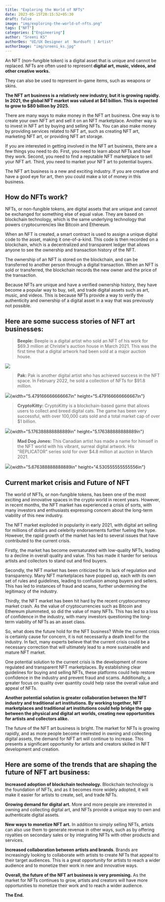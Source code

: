 ```yaml
---
title: "Exploring the World of NFTs"
date: 2023-05-15T20:15:52+05:30
draft: false
image: "img/exploring-the-world-of-nfts.png"
tags: ["NFT"]
categories: ["Engineering"]
author: "Sreeni KS"
authorDes: "UI/UX Designer at  Nurdsoft | Artist"
authorImage: "img/sreeni_ks.jpg"
---
```


An NFT (non-fungible token) is a digital asset that is unique and
cannot be replaced. NFTs are often used to represent **digital art,
music, videos, and other creative works.**

They can also be used to represent in-game items, such as weapons or
skins.

**The NFT art business is a relatively new industry, but it is growing
rapidly. In 2021, the global NFT market was valued at \$41 billion.
This is expected to grow to \$80 billion by 2025.**

There are many ways to make money in the NFT art business. One way is
to create your own NFT art and sell it on an NFT marketplace. Another
way is to invest in NFT art by buying and selling NFTs. You can also
make money by providing services related to NFT art, such as creating
NFT art, marketing NFT art, or providing NFT art storage.

If you are interested in getting involved in the NFT art business,
there are a few things you need to do. First, you need to learn about
NFTs and how they work. Second, you need to find a reputable NFT
marketplace to sell your NFT art. Third, you need to market your NFT
art to potential buyers.

The NFT art business is a new and exciting industry. If you are
creative and have a good eye for art, then you could make a lot of
money in this business.

## How do NFTs work?

NFTs, or non-fungible tokens, are digital assets that are unique and
cannot be exchanged for something else of equal value. They are based on
blockchain technology, which is the same underlying technology that
powers cryptocurrencies like Bitcoin and Ethereum.

When an NFT is created, a smart contract is used to assign a unique
digital code to the asset, making it one-of-a-kind. This code is then
recorded on a blockchain, which is a decentralized and transparent
ledger that allows anyone to see the ownership and transaction history
of the NFT.

The ownership of an NFT is stored on the blockchain, and can be
transferred to another person through a digital transaction. When an
NFT is sold or transferred, the blockchain records the new owner and
the price of the transaction.

Because NFTs are unique and have a verified ownership history, they
have become a popular way to buy, sell, and trade digital assets such
as art, music, and videos. This is because NFTs provide a way to
verify the authenticity and ownership of a digital asset in a way that
was previously not possible.

## Here are some success stories of NFT art businesses:

> **Beeple:** Beeple is a digital artist who sold an NFT of his work for
> \$69.3 million at Christie\'s auction house in March 2021. This was
> the first time that a digital artwork had been sold at a major auction
> house.

![](../../../img/NFTimage1.png)

> **Pak:** Pak is another digital artist who has achieved success in the
> NFT space. In February 2022, he sold a collection of NFTs for \$91.8
> million.

![](../../../img/NFTimage2.png){width="5.479166666666667in"
height="5.479166666666667in"}

> **CryptoKitty:** CryptoKitty is a blockchain-based game that allows
> users to collect and breed digital cats. The game has been very
> successful, with over 100,000 cats sold and a total market cap of over
> \$1 billion.

![](../../../img/NFTimage3.png){width="5.176388888888889in"
height="5.176388888888889in"}

> **Mad Dog Jones:** This Canadian artist has made a name for himself in
> the NFT world with his vibrant, surreal digital artwork. His
> \"REPLICATOR\" series sold for over \$4.8 million at auction in March 2021.

![](../../../img/NFTimage4.png){width="5.676388888888889in"
height="4.530555555555556in"}

## Current market crisis and Future of NFT

The world of NFTs, or non-fungible tokens, has been one of the most
exciting and innovative spaces in the crypto world in recent years.
However, in recent months, the NFT market has experienced a crisis of
sorts, with many investors and enthusiasts expressing concern about
the long-term viability of this new industry.

The NFT market exploded in popularity in early 2021, with digital art
selling for millions of dollars and celebrity endorsements further
fueling the hype. However, the rapid growth of the market has led to
several issues that have contributed to the current crisis.

Firstly, the market has become oversaturated with low-quality
NFTs, leading to a decline in overall quality and value. This has made
it harder for serious artists and collectors to stand out and find
buyers.

Secondly, the NFT market has been criticized for its lack of
regulation and transparency. Many NFT marketplaces have popped up,
each with its own set of rules and guidelines, leading to confusion
among buyers and sellers. This has led to instances of fraud and
scams, further undermining the legitimacy of the industry.

Thirdly, the NFT market has been hit hard by the recent cryptocurrency
market crash. As the value of cryptocurrencies such as Bitcoin and
Ethereum plummeted, so did the value of many NFTs. This has led to a
loss of confidence in the industry, with many investors questioning
the long-term viability of NFTs as an asset class.

So, what does the future hold for the NFT business? While the current
crisis is certainly cause for concern, it is not necessarily a death
knell for the industry. In fact, many experts believe that the current
crisis could be a necessary correction that will ultimately lead to a more sustainable and mature NFT market.

One potential solution to the current crisis is the development of
more regulated and transparent NFT marketplaces. By establishing clear
guidelines for buying and selling NFTs, these platforms could help
restore confidence in the industry and prevent fraud and scams.
Additionally, a greater focus on quality over quantity could help
raise the overall value and appeal of NFTs.

**Another potential solution is greater collaboration between the NFT
industry and traditional art institutions. By working together, NFT
marketplaces and traditional art institutions could help bridge the
gap between the physical and digital art worlds, creating new
opportunities for artists and collectors alike.**

The future of the NFT art business is bright. The market for NFTs is
growing rapidly, and as more people become interested in owning and
collecting digital assets, the demand for NFT art will continue to
increase. This presents a significant opportunity for artists and
creators skilled in NFT development and creation.

## Here are some of the trends that are shaping the future of NFT art business:

**Increased adoption of blockchain technology.** Blockchain technology
is the foundation of NFTs, and as it becomes more widely adopted, it
will make it easier for artists to create, sell, and trade NFTs.

**Growing demand for digital art.** More and more people are
interested in owning and collecting digital art, and NFTs provide a
unique way to own and authenticate digital assets.

**New ways to monetize NFT art.** In addition to simply selling NFTs,
artists can also use them to generate revenue in other ways, such as
by offering royalties on secondary sales or by integrating NFTs with
other products and services.

**Increased collaboration between artists and brands**. Brands are
increasingly looking to collaborate with artists to create NFTs that
appeal to their target audiences. This is a great opportunity for
artists to reach a wider audience and to monetize their work in new
and innovative ways.

**Overall, the future of the NFT art business is very promising.** As
the market for NFTs continues to grow, artists and creators will have
more opportunities to monetize their work and to reach a wider
audience.

**The End.**
